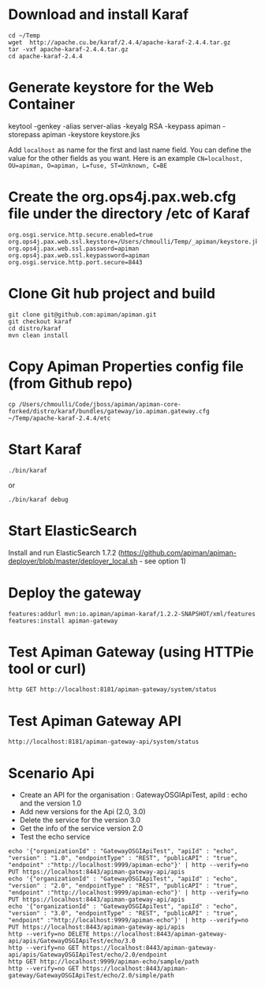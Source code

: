 # Download and install Karaf

```
cd ~/Temp
wget  http://apache.cu.be/karaf/2.4.4/apache-karaf-2.4.4.tar.gz
tar -vxf apache-karaf-2.4.4.tar.gz
cd apache-karaf-2.4.4
```

# Generate keystore for the Web Container

keytool -genkey -alias server-alias -keyalg RSA -keypass apiman -storepass apiman -keystore keystore.jks

Add `localhost` as name for the first and last name field. You can define the value for the other fields as you want.
Here is an example `CN=localhost, OU=apiman, O=apiman, L=fuse, ST=Unknown, C=BE`

# Create the org.ops4j.pax.web.cfg file under the directory /etc of Karaf

```
org.osgi.service.http.secure.enabled=true
org.ops4j.pax.web.ssl.keystore=/Users/chmoulli/Temp/_apiman/keystore.jks
org.ops4j.pax.web.ssl.password=apiman
org.ops4j.pax.web.ssl.keypassword=apiman
org.osgi.service.http.port.secure=8443
```

# Clone Git hub project and build

```
git clone git@github.com:apiman/apiman.git
git checkout karaf
cd distro/karaf
mvn clean install
```

# Copy Apiman Properties config file (from Github repo)

```
cp /Users/chmoulli/Code/jboss/apiman/apiman-core-forked/distro/karaf/bundles/gateway/io.apiman.gateway.cfg ~/Temp/apache-karaf-2.4.4/etc
```

# Start Karaf

```
./bin/karaf 
```

or
 
```
./bin/karaf debug
```

# Start ElasticSearch

Install and run ElasticSearch 1.7.2 (https://github.com/apiman/apiman-deployer/blob/master/deployer_local.sh - see option 1)


# Deploy the gateway

```
features:addurl mvn:io.apiman/apiman-karaf/1.2.2-SNAPSHOT/xml/features
features:install apiman-gateway
```

# Test Apiman Gateway (using HTTPie tool or curl)

```
http GET http://localhost:8181/apiman-gateway/system/status
```

# Test Apiman Gateway API

```
http://localhost:8181/apiman-gateway-api/system/status
```

# Scenario Api

- Create an API for the organisation : GatewayOSGIApiTest, apiId : echo and the version 1.0
- Add new versions for the Api (2.0, 3.0)
- Delete the service for the version 3.0
- Get the info of the service version 2.0
- Test the echo service

```
echo '{"organizationId" : "GatewayOSGIApiTest", "apiId" : "echo", "version" : "1.0", "endpointType" : "REST", "publicAPI" : "true", "endpoint" :"http://localhost:9999/apiman-echo"}' | http --verify=no PUT https://localhost:8443/apiman-gateway-api/apis
echo '{"organizationId" : "GatewayOSGIApiTest", "apiId" : "echo", "version" : "2.0", "endpointType" : "REST", "publicAPI" : "true", "endpoint" :"http://localhost:9999/apiman-echo"}' | http --verify=no PUT https://localhost:8443/apiman-gateway-api/apis
echo '{"organizationId" : "GatewayOSGIApiTest", "apiId" : "echo", "version" : "3.0", "endpointType" : "REST", "publicAPI" : "true", "endpoint" :"http://localhost:9999/apiman-echo"}' | http --verify=no PUT https://localhost:8443/apiman-gateway-api/apis
http --verify=no DELETE https://localhost:8443/apiman-gateway-api/apis/GatewayOSGIApiTest/echo/3.0
http --verify=no GET https://localhost:8443/apiman-gateway-api/apis/GatewayOSGIApiTest/echo/2.0/endpoint
http GET http://localhost:9999/apiman-echo/sample/path
http --verify=no GET https://localhost:8443/apiman-gateway/GatewayOSGIApiTest/echo/2.0/simple/path
```
